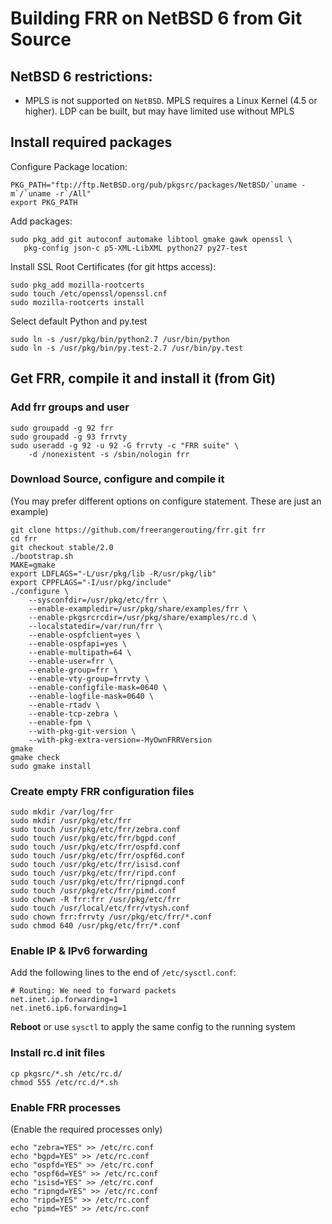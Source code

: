 Building FRR on NetBSD 6 from Git Source
========================================

NetBSD 6 restrictions:
----------------------

- MPLS is not supported on `NetBSD`. MPLS requires a Linux Kernel
  (4.5 or higher). LDP can be built, but may have limited use 
  without MPLS

Install required packages
-------------------------
Configure Package location:

    PKG_PATH="ftp://ftp.NetBSD.org/pub/pkgsrc/packages/NetBSD/`uname -m`/`uname -r`/All"
    export PKG_PATH

Add packages:

    sudo pkg_add git autoconf automake libtool gmake gawk openssl \
       pkg-config json-c p5-XML-LibXML python27 py27-test

Install SSL Root Certificates (for git https access):

    sudo pkg_add mozilla-rootcerts
    sudo touch /etc/openssl/openssl.cnf
    sudo mozilla-rootcerts install

Select default Python and py.test

    sudo ln -s /usr/pkg/bin/python2.7 /usr/bin/python
    sudo ln -s /usr/pkg/bin/py.test-2.7 /usr/bin/py.test

Get FRR, compile it and install it (from Git)
------------------------------------------------

### Add frr groups and user

    sudo groupadd -g 92 frr
    sudo groupadd -g 93 frrvty
    sudo useradd -g 92 -u 92 -G frrvty -c "FRR suite" \
        -d /nonexistent -s /sbin/nologin frr

### Download Source, configure and compile it
(You may prefer different options on configure statement. These are just 
an example)

    git clone https://github.com/freerangerouting/frr.git frr
    cd frr
    git checkout stable/2.0
    ./bootstrap.sh
    MAKE=gmake
    export LDFLAGS="-L/usr/pkg/lib -R/usr/pkg/lib"
    export CPPFLAGS="-I/usr/pkg/include"
    ./configure \
        --sysconfdir=/usr/pkg/etc/frr \
        --enable-exampledir=/usr/pkg/share/examples/frr \
        --enable-pkgsrcrcdir=/usr/pkg/share/examples/rc.d \
        --localstatedir=/var/run/frr \
        --enable-ospfclient=yes \
        --enable-ospfapi=yes \
        --enable-multipath=64 \
        --enable-user=frr \
        --enable-group=frr \
        --enable-vty-group=frrvty \
        --enable-configfile-mask=0640 \
        --enable-logfile-mask=0640 \
        --enable-rtadv \
        --enable-tcp-zebra \
        --enable-fpm \
        --with-pkg-git-version \
        --with-pkg-extra-version=-MyOwnFRRVersion   
    gmake
    gmake check
    sudo gmake install

### Create empty FRR configuration files
    sudo mkdir /var/log/frr
    sudo mkdir /usr/pkg/etc/frr
    sudo touch /usr/pkg/etc/frr/zebra.conf
    sudo touch /usr/pkg/etc/frr/bgpd.conf
    sudo touch /usr/pkg/etc/frr/ospfd.conf
    sudo touch /usr/pkg/etc/frr/ospf6d.conf
    sudo touch /usr/pkg/etc/frr/isisd.conf
    sudo touch /usr/pkg/etc/frr/ripd.conf
    sudo touch /usr/pkg/etc/frr/ripngd.conf
    sudo touch /usr/pkg/etc/frr/pimd.conf
    sudo chown -R frr:frr /usr/pkg/etc/frr
    sudo touch /usr/local/etc/frr/vtysh.conf
    sudo chown frr:frrvty /usr/pkg/etc/frr/*.conf
    sudo chmod 640 /usr/pkg/etc/frr/*.conf

### Enable IP & IPv6 forwarding

Add the following lines to the end of `/etc/sysctl.conf`:

    # Routing: We need to forward packets
    net.inet.ip.forwarding=1
    net.inet6.ip6.forwarding=1

**Reboot** or use `sysctl` to apply the same config to the running system

### Install rc.d init files
    cp pkgsrc/*.sh /etc/rc.d/
    chmod 555 /etc/rc.d/*.sh

### Enable FRR processes
(Enable the required processes only)

    echo "zebra=YES" >> /etc/rc.conf
    echo "bgpd=YES" >> /etc/rc.conf
    echo "ospfd=YES" >> /etc/rc.conf
    echo "ospf6d=YES" >> /etc/rc.conf
    echo "isisd=YES" >> /etc/rc.conf
    echo "ripngd=YES" >> /etc/rc.conf
    echo "ripd=YES" >> /etc/rc.conf
    echo "pimd=YES" >> /etc/rc.conf
